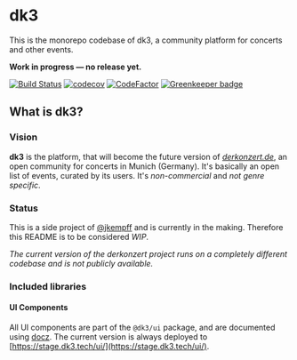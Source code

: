 # dk3

This is the monorepo codebase of dk3, a community platform for concerts and other events.

**Work in progress &mdash; no release yet.**

[![Build Status](https://travis-ci.org/jkempff/dk3.svg?branch=master)](https://travis-ci.org/jkempff/dk3)
[![codecov](https://codecov.io/gh/jkempff/dk3/branch/master/graph/badge.svg)](https://codecov.io/gh/jkempff/dk3)
[![CodeFactor](https://www.codefactor.io/repository/github/jkempff/dk3/badge)](https://www.codefactor.io/repository/github/jkempff/dk3)
[![Greenkeeper badge](https://badges.greenkeeper.io/jkempff/dk3.svg)](https://greenkeeper.io/)

## What is dk3?

### Vision

**dk3** is the platform, that will become the future version of _[derkonzert.de](https://derkonzert.de)_, an open community for concerts in Munich (Germany). It's basically an open list of events, curated by its users. It's _non-commercial_ and _not genre specific_.

### Status

This is a side project of [@jkempff](https://github.com/jkempff) and is currently in the making. Therefore this README is to be considered _WIP_.

_The current version of the derkonzert project runs on a completely different codebase and is not publicly available._

### Included libraries

#### UI Components

All UI components are part of the `@dk3/ui` package, and are documented using [docz](https://www.docz.site/). The current version is always deployed to [https://stage.dk3.tech/ui/](https://stage.dk3.tech/ui/).
